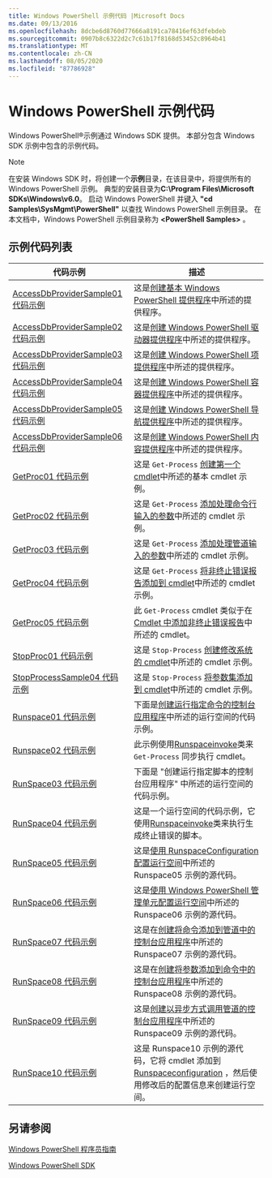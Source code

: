 ```yaml
---
title: Windows PowerShell 示例代码 |Microsoft Docs
ms.date: 09/13/2016
ms.openlocfilehash: 8dcbe6d8760d77666a8191ca78416ef63dfebdeb
ms.sourcegitcommit: 0907b8c6322d2c7c61b17f8168d53452c8964b41
ms.translationtype: MT
ms.contentlocale: zh-CN
ms.lasthandoff: 08/05/2020
ms.locfileid: "87786928"
---
```

# <a name="windows-powershell-sample-code"></a>Windows PowerShell 示例代码

Windows PowerShell®示例通过 Windows SDK 提供。 本部分包含 Windows SDK 示例中包含的示例代码。

> [!NOTE]
> 在安装 Windows SDK 时，将创建一个**示例**目录，在该目录中，将提供所有的 Windows PowerShell 示例。 典型的安装目录为**C:\Program Files\Microsoft SDKs\Windows\v6.0**。 启动 Windows PowerShell 并键入 **"cd Samples\SysMgmt\PowerShell"** 以查找 Windows PowerShell 示例目录。 在本文档中，Windows PowerShell 示例目录称为 **\<PowerShell Samples>** 。

## <a name="sample-code-listing"></a>示例代码列表

|                                    代码示例                                    |                                                                                                                                           描述                                                                                                                                           |
| --------------------------------------------------------------------------------- | ----------------------------------------------------------------------------------------------------------------------------------------------------------------------------------------------------------------------------------------------------------------------------------------------- |
| [AccessDbProviderSample01 代码示例](./accessdbprovidersample01-code-sample.md) | 这是[创建基本 Windows PowerShell 提供程序](./creating-a-basic-windows-powershell-provider.md)中所述的提供程序。                                                                                                                                                            |
| [AccessDbProviderSample02 代码示例](./accessdbprovidersample02-code-sample.md) | 这是[创建 Windows PowerShell 驱动器提供程序](./creating-a-windows-powershell-drive-provider.md)中所述的提供程序。                                                                                                                                                            |
| [AccessDbProviderSample03 代码示例](./accessdbprovidersample03-code-sample.md) | 这是[创建 Windows PowerShell 项提供程序](./creating-a-windows-powershell-item-provider.md)中所述的提供程序。                                                                                                                                                              |
| [AccessDbProviderSample04 代码示例](./accessdbprovidersample04-code-sample.md) | 这是[创建 Windows PowerShell 容器提供程序](./creating-a-windows-powershell-container-provider.md)中所述的提供程序。                                                                                                                                                    |
| [AccessDbProviderSample05 代码示例](./accessdbprovidersample05-code-sample.md) | 这是[创建 Windows PowerShell 导航提供程序](./creating-a-windows-powershell-navigation-provider.md)中所述的提供程序。                                                                                                                                                  |
| [AccessDbProviderSample06 代码示例](./accessdbprovidersample06-code-sample.md) | 这是[创建 Windows PowerShell 内容提供程序](./creating-a-windows-powershell-content-provider.md)中所述的提供程序。                                                                                                                                                        |
| [GetProc01 代码示例](./getproc01-code-samples.md)                             | 这是 `Get-Process` [创建第一个 cmdlet](../cmdlet/creating-a-cmdlet-without-parameters.md)中所述的基本 cmdlet 示例。                                                                                                                                                     |
| [GetProc02 代码示例](./getproc02-code-samples.md)                             | 这是 `Get-Process` [添加处理命令行输入的参数](../cmdlet/adding-parameters-that-process-command-line-input.md)中所述的 cmdlet 示例。                                                                                                                       |
| [GetProc03 代码示例](./getproc03-code-samples.md)                             | 这是 `Get-Process` [添加处理管道输入的参数](../cmdlet/adding-parameters-that-process-pipeline-input.md)中所述的 cmdlet 示例。                                                                                                                               |
| [GetProc04 代码示例](./getproc04-code-samples.md)                             | 这是 `Get-Process` [将非终止错误报告添加到 cmdlet](../cmdlet/adding-non-terminating-error-reporting-to-your-cmdlet.md)中所述的 cmdlet 示例。                                                                                                                |
| [GetProc05 代码示例](./getproc05-code-samples.md)                             | 此 `Get-Process` cmdlet 类似于在[Cmdlet 中添加非终止错误报告](../cmdlet/adding-non-terminating-error-reporting-to-your-cmdlet.md)中所述的 cmdlet。                                                                                                     |
| [StopProc01 代码示例](./stopproc01-code-samples.md)                           | 这是 `Stop-Process` [创建修改系统的 cmdlet](../cmdlet/creating-a-cmdlet-that-modifies-the-system.md)中所述的 cmdlet 示例。                                                                                                                                    |
| [StopProcessSample04 代码示例](./stopprocesssample04-code-samples.md)         | 这是 `Stop-Process` [将参数集添加到 cmdlet](../cmdlet/adding-parameter-sets-to-a-cmdlet.md)中所述的 cmdlet 示例。                                                                                                                                                      |
| [Runspace01 代码示例](./runspace01-code-samples.md)                           | 下面是[创建运行指定命令的控制台应用程序](/dotnet/csharp/programming-guide/inside-a-program/hello-world-your-first-program)中所述的运行空间的代码示例。                                                                                      |
| [Runspace02 代码示例](./runspace02-code-samples.md)                           | 此示例使用[Runspaceinvoke](/dotnet/api/System.Management.Automation.RunspaceInvoke)类来 `Get-Process` 同步执行 cmdlet。                                                                                                            |
| [RunSpace03 代码示例](./runspace03-code-samples.md)                           | 下面是 "创建运行指定脚本的控制台应用程序" 中所述的运行空间的代码示例。                                                                                                                                                                         |
| [RunSpace04 代码示例](./runspace04-code-samples.md)                           | 这是一个运行空间的代码示例，它使用[Runspaceinvoke](/dotnet/api/System.Management.Automation.RunspaceInvoke)类来执行生成终止错误的脚本。                                                                         |
| [RunSpace05 代码示例](./runspace05-code-sample.md)                             | 这是[使用 RunspaceConfiguration 配置运行空间](https://msdn.microsoft.com/42681d19-2d05-4975-befd-afb1990e79b2)中所述的 Runspace05 示例的源代码。                                                                                                           |
| [RunSpace06 代码示例](./runspace06-code-sample.md)                             | 这是[使用 Windows PowerShell 管理单元配置运行空间](https://msdn.microsoft.com/a7289ee8-9732-49ee-91c7-d533e9538b83)中所述的 Runspace06 示例的源代码。                                                                                                    |
| [RunSpace07 代码示例](./runspace07-code-sample.md)                             | 这是在[创建将命令添加到管道中的控制台应用程序](https://msdn.microsoft.com/01eb7808-e97b-4905-80be-9e2fa38c262e)中所述的 Runspace07 示例的源代码。                                                                                              |
| [RunSpace08 代码示例](./runspace08-code-sample.md)                             | 这是在[创建将参数添加到命令中的控制台应用程序](https://msdn.microsoft.com/848b2b46-60f1-4a86-b448-cfc7c0cccfba)中所述的 Runspace08 示例的源代码。                                                                                             |
| [RunSpace09 代码示例](./runspace09-code-sample.md)                             | 这是[创建以异步方式调用管道的控制台应用程序](https://msdn.microsoft.com/198c1c94-2a06-457e-93ce-c0d910618e47)中所述的 Runspace09 示例的源代码。                                                                                        |
| [RunSpace10 代码示例](./runspace10-code-sample.md)                             | 这是 Runspace10 示例的源代码，它将 cmdlet 添加到[Runspaceconfiguration](/dotnet/api/System.Management.Automation.Runspaces.RunspaceConfiguration) ，然后使用修改后的配置信息来创建运行空间。 |

## <a name="see-also"></a>另请参阅

[Windows PowerShell 程序员指南](./windows-powershell-programmer-s-guide.md)

[Windows PowerShell SDK](../windows-powershell-reference.md)

